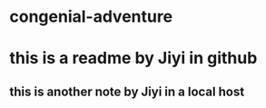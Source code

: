 # congenial-adventure

# this is a readme by Jiyi in github

## this is another note by Jiyi in a local host

